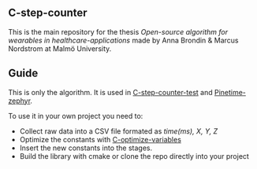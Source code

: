 ## C-step-counter

This is the main repository for the thesis *Open-source algorithm for wearables in healthcare-applications* made by Anna Brondin & Marcus Nordstrom at Malmö University.

## Guide

This is only the algorithm. It is used in [C-step-counter-test](https://github.com/MarcusNordstrom/C-step-counter-test) and [Pinetime-zephyr](https://github.com/MarcusNordstrom/pinetime-zephyr).

To use it in your own project you need to:

 - Collect raw data into a CSV file formated as *time(ms), X, Y, Z*
 - Optimize the constants with [C-optimize-variables](https://github.com/MarcusNordstrom/C-optimize-variables)
 - Insert the new constants into the stages.
 - Build the library with cmake or clone the repo directly into your project
